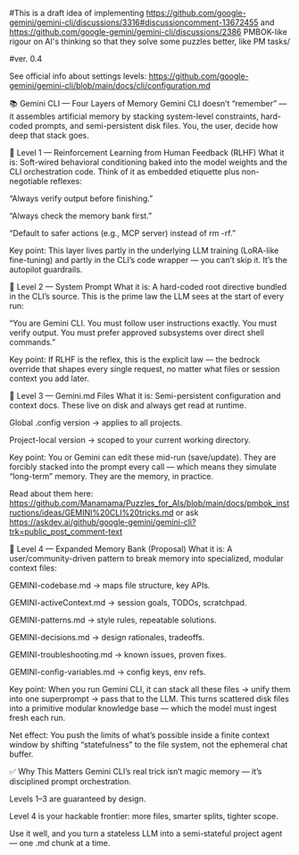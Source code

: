 #This is a draft idea of implementing https://github.com/google-gemini/gemini-cli/discussions/3316#discussioncomment-13672455 and https://github.com/google-gemini/gemini-cli/discussions/2386 PMBOK-like rigour on AI's thinking so that they solve some puzzles better, like PM tasks/ 


#ver. 0.4

See official info about settings levels: https://github.com/google-gemini/gemini-cli/blob/main/docs/cli/configuration.md

📚 Gemini CLI — Four Layers of Memory
Gemini CLI doesn’t “remember” — it assembles artificial memory by stacking system-level constraints, hard-coded prompts, and semi-persistent disk files. You, the user, decide how deep that stack goes.

🧩 Level 1 — Reinforcement Learning from Human Feedback (RLHF)
What it is:
Soft-wired behavioral conditioning baked into the model weights and the CLI orchestration code. Think of it as embedded etiquette plus non-negotiable reflexes:

“Always verify output before finishing.”

“Always check the memory bank first.”

“Default to safer actions (e.g., MCP server) instead of rm -rf.”

Key point:
This layer lives partly in the underlying LLM training (LoRA-like fine-tuning) and partly in the CLI’s code wrapper — you can’t skip it. It’s the autopilot guardrails.

🧩 Level 2 — System Prompt
What it is:
A hard-coded root directive bundled in the CLI’s source. This is the prime law the LLM sees at the start of every run:

“You are Gemini CLI. You must follow user instructions exactly. You must verify output. You must prefer approved subsystems over direct shell commands.”

Key point:
If RLHF is the reflex, this is the explicit law — the bedrock override that shapes every single request, no matter what files or session context you add later.

🧩 Level 3 — Gemini.md Files
What it is:
Semi-persistent configuration and context docs. These live on disk and always get read at runtime.

Global .config version → applies to all projects.

Project-local version → scoped to your current working directory.

Key point:
You or Gemini can edit these mid-run (save/update). They are forcibly stacked into the prompt every call — which means they simulate “long-term” memory. They are the memory, in practice. 

Read about them here: https://github.com/Manamama/Puzzles_for_AIs/blob/main/docs/pmbok_instructions/ideas/GEMINI%20CLI%20tricks.md or ask https://askdev.ai/github/google-gemini/gemini-cli?trk=public_post_comment-text

🧩 Level 4 — Expanded Memory Bank (Proposal)
What it is:
A user/community-driven pattern to break memory into specialized, modular context files:

GEMINI-codebase.md → maps file structure, key APIs.

GEMINI-activeContext.md → session goals, TODOs, scratchpad.

GEMINI-patterns.md → style rules, repeatable solutions.

GEMINI-decisions.md → design rationales, tradeoffs.

GEMINI-troubleshooting.md → known issues, proven fixes.

GEMINI-config-variables.md → config keys, env refs.

Key point:
When you run Gemini CLI, it can stack all these files → unify them into one superprompt → pass that to the LLM. This turns scattered disk files into a primitive modular knowledge base — which the model must ingest fresh each run.

Net effect:
You push the limits of what’s possible inside a finite context window by shifting “statefulness” to the file system, not the ephemeral chat buffer.

✅ Why This Matters
Gemini CLI’s real trick isn’t magic memory — it’s disciplined prompt orchestration.

Levels 1–3 are guaranteed by design.

Level 4 is your hackable frontier: more files, smarter splits, tighter scope.

Use it well, and you turn a stateless LLM into a semi-stateful project agent — one .md chunk at a time.



